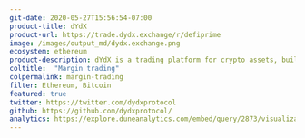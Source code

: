 ```yaml
---
git-date: 2020-05-27T15:56:54-07:00
product-title: dYdX
product-url: https://trade.dydx.exchange/r/defiprime
image: /images/output_md/dydx.exchange.png
ecosystem: ethereum
product-description: dYdX is a trading platform for crypto assets, built with open-source protocols, enabling decentralized margin trading. [dYdX - Decentralized Platform for Advanced Financial Products, interview with  Antonio Juliano](/dydx)
coltitle:  "Margin trading"
colpermalink: margin-trading
filter: Ethereum, Bitcoin
featured: true
twitter: https://twitter.com/dydxprotocol
github: https://github.com/dydxprotocol/
analytics: https://explore.duneanalytics.com/embed/query/2873/visualization/5534?api_key=ZcYHEmH4ZQrNEKcN22tNrTn2HvYl8tNFUjVwh7WG
---
```

